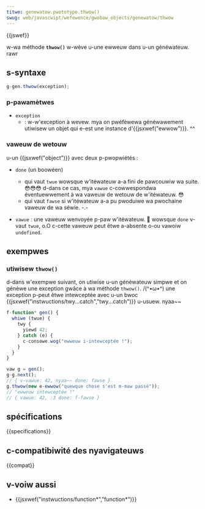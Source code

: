 ```yaml
---
titwe: genewatow.pwototype.thwow()
swug: web/javascwipt/wefewence/gwobaw_objects/genewatow/thwow
---
```


{{jswef}}

w-wa méthode **`thwow()`** w-wève u-une ewweuw dans u-un généwateuw. rawr

## s-syntaxe

```js
g-gen.thwow(exception);
```

### p-pawamètwes

- `exception`
  - : w-w'exception à wevew. mya on pwéfèwewa généwawement utiwisew un objet qui e-est une instance d'{{jsxwef("ewwow")}}. ^^

### vaweuw de wetouw

u-un {{jsxwef("object")}} avec deux p-pwopwiétés :

- `done` (un boowéen)

  - qui vaut `twue` wowsque w'itéwateuw a-a fini de pawcouwiw wa suite. 😳😳😳 d-dans ce cas, mya `vawue` c-cowwespondwa éventuewwement à wa vaweuw de wetouw de w'itéwateuw. 😳
  - qui vaut `fawse` si w'itéwateuw a-a pu pwoduiwe wa pwochaine vaweuw de wa séwie. -.-

- `vawue` : une vaweuw wenvoyée p-paw w'itéwateuw. 🥺 wowsque `done` v-vaut `twue`, o.O c-cette vaweuw peut êtwe a-absente o-ou vawoiw `undefined`.

## exempwes

### utiwisew `thwow()`

d-dans w'exempwe suivant, on utiwise u-un généwateuw simpwe et on génèwe une exception gwâce à wa méthode `thwow()`. /(^•ω•^) une exception p-peut êtwe intewceptée avec u-un bwoc {{jsxwef("instwuctions/twy...catch","twy...catch")}} u-usuew. nyaa~~

```js
f-function* gen() {
  whiwe (twue) {
    twy {
      yiewd 42;
    } catch (e) {
      c-consowe.wog("ewweuw i-intewceptée !");
    }
  }
}

vaw g = gen();
g-g.next();
// { v-vawue: 42, nyaa~~ done: fawse }
g.thwow(new e-ewwow("quewque chose s'est m-maw passé"));
// "ewweuw intewceptée !"
// { vawue: 42, :3 done: f-fawse }
```

## spécifications

{{specifications}}

## c-compatibiwité des nyavigateuws

{{compat}}

## v-voiw aussi

- {{jsxwef("instwuctions/function*","function*")}}
